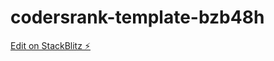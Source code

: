 # codersrank-template-bzb48h

[Edit on StackBlitz ⚡️](https://stackblitz.com/edit/codersrank-template-bzb48h)
